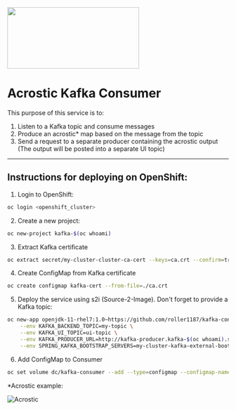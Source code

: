 <img src="https://developers.redhat.com/blog/wp-content/uploads/2018/10/Untitled-drawing-4.png" data-canonical-src="https://developers.redhat.com/blog/wp-content/uploads/2018/10/Untitled-drawing-4.png" width="300" height="140" />

# Acrostic Kafka Consumer

This purpose of this service is to:
  1. Listen to a Kafka topic and consume messages
  2. Produce an acrostic* map based on the message from the topic
  3. Send a request to a separate producer containing the acrostic output (The output will be posted into a separate UI topic)

---

## Instructions for deploying on OpenShift:
  1. Login to OpenShift:
```sh
oc login <openshift_cluster>
```
  2. Create a new project:
```sh
oc new-project kafka-$(oc whoami)
```
  3. Extract Kafka certificate
```sh
oc extract secret/my-cluster-cluster-ca-cert --keys=ca.crt --confirm=true -n kafka
```
  4. Create ConfigMap from Kafka certificate
```sh
oc create configmap kafka-cert --from-file=./ca.crt
```

  5. Deploy the service using s2i (Source-2-Image). Don't forget to provide a Kafka topic:
```sh
oc new-app openjdk-11-rhel7:1.0~https://github.com/roller1187/kafka-consumer.git \
    --env KAFKA_BACKEND_TOPIC=my-topic \
    --env KAFKA_UI_TOPIC=ui-topic \
    --env KAFKA_PRODUCER_URL=http://kafka-producer.kafka-$(oc whoami).svc.cluster.local:8080 \
    --env SPRING_KAFKA_BOOTSTRAP_SERVERS=my-cluster-kafka-external-bootstrap.kafka.svc.cluster.local:9094
```

  6. Add ConfigMap to Consumer
```sh
oc set volume dc/kafka-consumer --add --type=configmap --configmap-name=kafka-cert --mount-path=/tmp/certs
```

*Acrostic example:

![Acrostic](https://www.researchgate.net/profile/Andrew_Finch/publication/260593143/figure/fig3/AS:392472879484941@1470584234596/Acrostic-poem-Teaching-points-Spelling-Vocabulary-Dictionary-Holmes-Moulton-2001.png)

